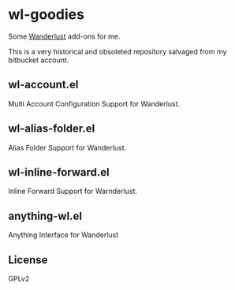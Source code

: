 # wl-goodies

Some [Wanderlust](https://github.com/wanderlust/wanderlust) add-ons for me.

This is a very historical and obsoleted repository salvaged from my bitbucket account.

## wl-account.el
Multi Account Configuration Support for Wanderlust.

## wl-alias-folder.el
Alias Folder Support for Wanderlust.

## wl-inline-forward.el
Inline Forward Support for Warnderlust.

## anything-wl.el
Anything Interface for Wanderlust

## License
GPLv2
